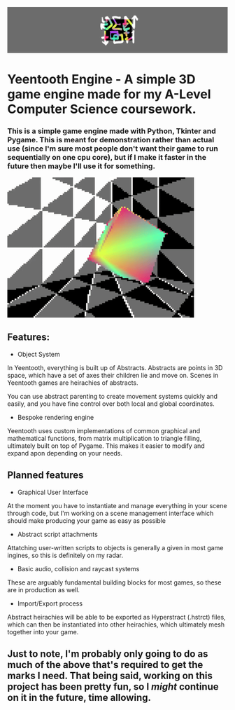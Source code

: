 ![Yeentooth Logo](./readmephotos/logo.png)
# Yeentooth Engine - A simple 3D game engine made for my A-Level Computer Science coursework.

### This is a simple game engine made with Python, Tkinter and Pygame. This is meant for demonstration rather than actual use (since I'm sure most people don't want their game to run sequentially on one cpu core), but if I make it faster in the future then maybe I'll use it for something.

![A rotating rainbow cube in a grey room, rendered with Yeentooth](./readmephotos/graphics.gif)

## **Features:**

 * Object System

In Yeentooth, everything is built up of Abstracts. 
Abstracts are points in 3D space, which have a set of axes their children lie and move on. Scenes in Yeentooth games are heirachies of abstracts.

You can use abstract parenting to create movement systems quickly and easily, and you have fine control over both local and global coordinates.

 * Bespoke rendering engine

Yeentooth uses custom implementations of common graphical and mathematical functions, from matrix multiplication to triangle filling, ultimately built on top of Pygame. This makes it easier to modify and expand apon depending on your needs.

## **Planned features**

 * Graphical User Interface

At the moment you have to instantiate and manage everything in your scene through code, but I'm working on a scene management interface which should make producing your game as easy as possible

 * Abstract script attachments

Attatching user-written scripts to objects is generally a given in most game ingines, so this is definitely on my radar.

 * Basic audio, collision and raycast systems

These are arguably fundamental building blocks for most games, so these are in production as well.

 * Import/Export process

Abstract heirachies will be able to be exported as Hyperstract (.hstrct) files, which can then be instantiated into other heirachies, which ultimately mesh together into your game.


## Just to note, I'm probably only going to do as much of the above that's required to get the marks I need. That being said, working on this project has been pretty fun, so I *might* continue on it in the future, time allowing.

